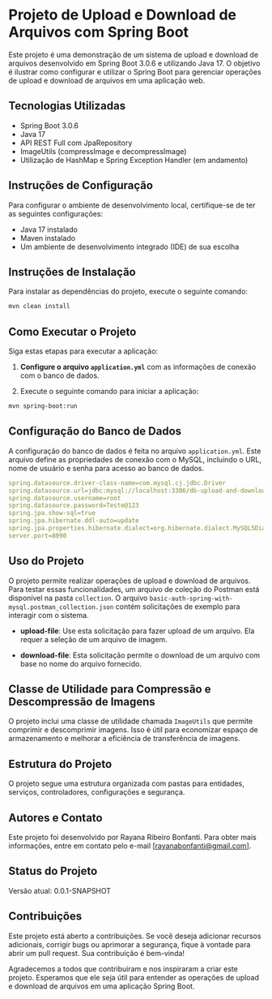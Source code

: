 # Projeto de Upload e Download de Arquivos com Spring Boot

Este projeto é uma demonstração de um sistema de upload e download de arquivos desenvolvido em Spring Boot 3.0.6 e utilizando Java 17. O objetivo é ilustrar como configurar e utilizar o Spring Boot para gerenciar operações de upload e download de arquivos em uma aplicação web.

## Tecnologias Utilizadas
- Spring Boot 3.0.6
- Java 17
- API REST Full com JpaRepository
- ImageUtils (compressImage e decompressImage)
- Utilização de HashMap e Spring Exception Handler (em andamento)

## Instruções de Configuração

Para configurar o ambiente de desenvolvimento local, certifique-se de ter as seguintes configurações:
- Java 17 instalado
- Maven instalado
- Um ambiente de desenvolvimento integrado (IDE) de sua escolha

## Instruções de Instalação

Para instalar as dependências do projeto, execute o seguinte comando:

```bash
mvn clean install
```

## Como Executar o Projeto

Siga estas etapas para executar a aplicação:

1. **Configure o arquivo `application.yml`** com as informações de conexão com o banco de dados.

2. Execute o seguinte comando para iniciar a aplicação:

```bash
mvn spring-boot:run
```

## Configuração do Banco de Dados
A configuração do banco de dados é feita no arquivo `application.yml`. Este arquivo define as propriedades de conexão com o MySQL, incluindo o URL, nome de usuário e senha para acesso ao banco de dados.

```yml
spring.datasource.driver-class-name=com.mysql.cj.jdbc.Driver
spring.datasource.url=jdbc:mysql://localhost:3306/db-upload-and-download-file
spring.datasource.username=root
spring.datasource.password=Teste@123
spring.jpa.show-sql=true
spring.jpa.hibernate.ddl-auto=update
spring.jpa.properties.hibernate.dialect=org.hibernate.dialect.MySQL5Dialect
server.port=8090
```

## Uso do Projeto

O projeto permite realizar operações de upload e download de arquivos. Para testar essas funcionalidades, um arquivo de coleção do Postman está disponível na pasta `collection`. O arquivo `basic-auth-spring-with-mysql.postman_collection.json` contém solicitações de exemplo para interagir com o sistema.

- **upload-file**: Use esta solicitação para fazer upload de um arquivo. Ela requer a seleção de um arquivo de imagem.

- **download-file**: Esta solicitação permite o download de um arquivo com base no nome do arquivo fornecido.

## Classe de Utilidade para Compressão e Descompressão de Imagens

O projeto inclui uma classe de utilidade chamada `ImageUtils` que permite comprimir e descomprimir imagens. Isso é útil para economizar espaço de armazenamento e melhorar a eficiência de transferência de imagens.

## Estrutura do Projeto

O projeto segue uma estrutura organizada com pastas para entidades, serviços, controladores, configurações e segurança.

## Autores e Contato

Este projeto foi desenvolvido por Rayana Ribeiro Bonfanti. Para obter mais informações, entre em contato pelo e-mail [rayanabonfanti@gmail.com].

## Status do Projeto

Versão atual: 0.0.1-SNAPSHOT

## Contribuições

Este projeto está aberto a contribuições. Se você deseja adicionar recursos adicionais, corrigir bugs ou aprimorar a segurança, fique à vontade para abrir um pull request. Sua contribuição é bem-vinda!

Agradecemos a todos que contribuíram e nos inspiraram a criar este projeto. Esperamos que ele seja útil para entender as operações de upload e download de arquivos em uma aplicação Spring Boot.
